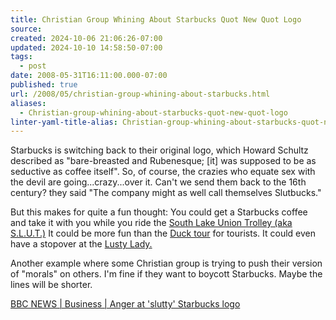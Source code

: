 ```yaml
---
title: Christian Group Whining About Starbucks Quot New Quot Logo
source: 
created: 2024-10-06 21:06:26-07:00
updated: 2024-10-10 14:58:50-07:00
tags:
  - post
date: 2008-05-31T16:11:00.000-07:00
published: true
url: /2008/05/christian-group-whining-about-starbucks.html
aliases:
  - Christian-group-whining-about-starbucks-quot-new-quot-logo
linter-yaml-title-alias: Christian-group-whining-about-starbucks-quot-new-quot-logo
---
```



Starbucks is switching back to their original logo, which Howard Schultz described as "bare-breasted and Rubenesque; \[it\] was supposed to be as seductive as coffee itself". So, of course, the crazies who equate sex with the devil are going...crazy...over it. Can't we send them back to the 16th century? they said "The company might as well call themselves Slutbucks."  
  
But this makes for quite a fun thought: You could get a Starbucks coffee and take it with you while you ride the [South Lake Union Trolley (aka S.L.U.T.)](https://www.ridetheslutshirts.com/) It could be more fun than the [Duck tour](https://www.ridetheducksofseattle.com/) for tourists. It could even have a stopover at the [Lusty Lady.](https://maps.google.com/maps?hl=en&um=1&ie=UTF-8&q=the+lusty+lady&near=Seattle,+WA&fb=1&view=text&latlng=15983376873205558341)  
  
Another example where some Christian group is trying to push their version of "morals" on others. I'm fine if they want to boycott Starbucks. Maybe the lines will be shorter.  
  
[BBC NEWS | Business | Anger at 'slutty' Starbucks logo](https://news.bbc.co.uk/2/hi/business/7427105.stm)